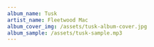 ```yaml
---
album_name: Tusk
artist_name: Fleetwood Mac
album_cover_img: /assets/tusk-album-cover.jpg
album_sample: /assets/tusk-sample.mp3
---
```

